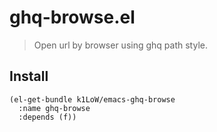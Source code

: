 # ghq-browse.el

> Open url by browser using ghq path style.

## Install

```elisp
(el-get-bundle k1LoW/emacs-ghq-browse
  :name ghq-browse
  :depends (f))
```
